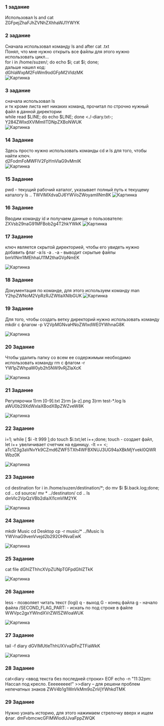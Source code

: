 ### 1 задание  
Использовал ls and cat  
ZGFpejZhaFJhZVNhZXhhaWJ1YWYK  
### 2 задание 
Сначала использовал команду ls and after cat .txt  
Понял, что мне нужно открыть все файлы для этого нужно использовать цикл...  
for i in /home/suzen/; do echo $i; cat $i; done;  
дальше нашел код:  
dGhlaWxpM2FoWm9odGFpM2VldzMK  
![Картинка](https://github.com/Rotshild/OS/blob/master/lab1/screenshots/2.jpg)
### 3 задание  
сначала использовал ls  
и тк кроме листа нет никаких команд, прочитал по строчно нужный файл в данной директории  
while read $LINE; do echo $LINE; done <./-diary.txt-;  
Y284ZWlxdXVlMmllTDNpZXBoNWUK  
![Картинка](https://github.com/Rotshild/OS/blob/master/lab1/screenshots/3.jpg)
### 14 Задание
Здесь просто нужно использовать команды cd и ls для того, чтобы найти ключ.  
d2FodmFoMWFlV2FpYmVlaG9vMmIK  
![Картинка](https://github.com/Rotshild/OS/blob/master/lab1/screenshots/14.jpg)
### 15 Задание
pwd - текущий рабочий каталог, указывает полный путь к текущему каталогу  ls .. TWVlMXdvaDJ6YWVoZWoyamllNm8K
![Картинка](https://github.com/Rotshild/OS/blob/master/lab1/screenshots/15.jpg)
### 16 Задание
Вводим команду id и получаем данные о пользователе:
ZXVsb29naG91MFBob2g4T2hkYWkK
![Картинка](https://github.com/Rotshild/OS/blob/master/lab1/screenshots/16.jpg)
### 17 Задание
ключ является скрытой директорией, чтобы его увидеть нужно добавить флаг -a:ls -a . -а - выводит скрытые файлы 
bmVlNm1lMEhhaU11M2thaGVpNmEK


![Картинка](https://github.com/Rotshild/OS/blob/master/lab1/screenshots/17.jpg)
### 18 Задание
Документация по команде, для этого используем команду man <command>
Y2hpZWNoM2VpRzRJZWtlaXNlbGUK
![Картинка](https://github.com/Rotshild/OS/blob/master/lab1/screenshots/18.jpg)
### 19 Задание
Для того, чтобы создать ветку директорий нужно использовать команду mkdir с флагом -p
V2VpMGNvaHNoZWlxdWE0YWhnaG8K

![Картинка](https://github.com/Rotshild/OS/blob/master/lab1/screenshots/19.jpg)
### 20 Задание
Чтобы удалить папку со всем ее содержимым необходимо использовать команду rm с флагом -r
YW1pZWhpaW0yb2h5NW9vRjZlaXcK

![Картинка](https://github.com/Rotshild/OS/blob/master/lab1/screenshots/20.jpg)
### 21 Задание
Регулярочки
1)rm [0-9].txt
2)rm [a-z].png
3)rm test-*.log
ls
aWU0b29XdWxlaXBodXBpZWZveW8K

![Картинка](https://github.com/Rotshild/OS/blob/master/lab1/screenshots/21.jpg)
### 22 Задание
i=1; while [ $i -lt 999 ];do touch $i.txt;let i++;done;
touch - создает файл, let i++ увеличивает счетчик на единицу. -lt == <;
aTc1Z3g3aVNvYk9CZmd6ZWF5TXh4WFBXNUJ3UG94aXBkMjYvekl0QWRWbz0K

![Картинка](https://github.com/Rotshild/OS/blob/master/lab1/screenshots/22.jpg)
### 23 Задание
cd destination
for i in /home/suzen/destination/*; do mv $i $i.back.log;done;
cd ..
cd source/
mv * ../destinaton/
cd ..
ls
dmVlc2VpQzVBb2dlaXI1cmVlM2YK

![Картинка](https://github.com/Rotshild/OS/blob/master/lab1/screenshots/23.jpg)
### 24 Задание
mkdir Music
cd Desktop
cp -r music/* ../Music
ls
YWVnaG9venVvejd2b292OHNvaEwK

![Картинка](https://github.com/Rotshild/OS/blob/master/lab1/screenshots/24.jpg)
### 25 Задание
cat file
dGhlZThhcXVpZUNpTGFpdGhlZTkK

![Картинка](https://github.com/Rotshild/OS/blob/master/lab1/screenshots/25.jpg)
### 26 Задание
less - позволяет читать текст (logi)
q - выход
G - конец файла
g - начало файла
/SECOND_FLAG_PART: - искать по под строке в файле
WWVpc2gxYWlndXVrZWl5ZWloaWUK

![Картинка](https://github.com/Rotshild/OS/blob/master/lab1/screenshots/26.jpg)
### 27 Задание
tail -f diary
dGVlMUtleThhUXVvaDFnZTFiaWkK

![Картинка](https://github.com/Rotshild/OS/blob/master/lab1/screenshots/27.jpg)
### 28 Задание
cat<<EOF>diary
<ввод текста без последней строки>
EOF
echo -n "11:32pm: Нассал под кресло. Еееееееее!" >>diary – для решени проблем непечатных знаков
ZWV4b1g1WnVkMm9oZnVjYWhkdTMK

### 29 Задание
Нужно узнать историю, для этого нажимаем стрелочку вверх и ищем флаг.
dmFvbmcwcGFlMWlodUJvaFppZWQK
